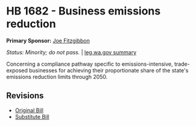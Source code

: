 # HB 1682 - Business emissions reduction
**Primary Sponsor:** [Joe Fitzgibbon](/person/leg/joe.fitzgibbon.md)

*Status: Minority; do not pass.* | [leg.wa.gov summary](https://app.leg.wa.gov/billsummary?BillNumber=1682&Year=2021)

Concerning a compliance pathway specific to emissions-intensive, trade-exposed businesses for achieving their proportionate share of the state's emissions reduction limits through 2050.

## Revisions
* [Original Bill](1/)
* [Substitute Bill](S/)